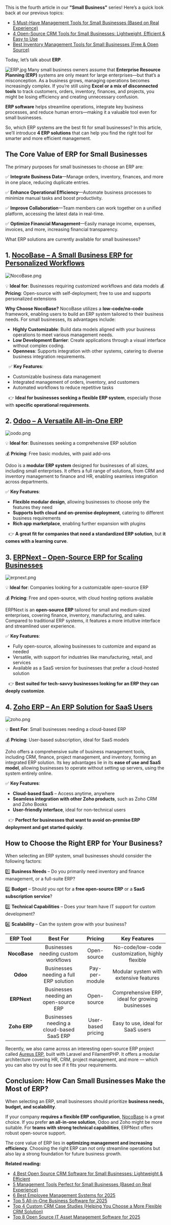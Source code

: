 This is the fourth article in our **"Small Business"** series! Here’s a quick look back at our previous topics:

* [5 Must-Have Management Tools for Small Businesses \(Based on Real Experience\)](https://www.nocobase.com/cn/blog/5-management-tools-perfect-for-small-businesses)
* [4 Open-Source CRM Tools for Small Businesses: Lightweight, Efficient & Easy to Use](https://www.nocobase.com/cn/blog/the-best-4-crm-software-for-small-businesses)
* [Best Inventory Management Tools for Small Businesses \(Free & Open Source\)](https://www.nocobase.com/cn/blog/inventory-management-tools-for-small-business)

Today, let’s talk about **ERP**. 

![ERP.jpg](https://static-docs.nocobase.com/1a76d2533fb75a9c650dab76003949f0.jpg)
Many small business owners assume that **Enterprise Resource Planning (ERP)** systems are only meant for large enterprises—but that’s a misconception. As a business grows, managing operations becomes increasingly complex. If you’re still using **Excel or a mix of disconnected tools** to track customers, orders, inventory, finances, and projects, you might be losing efficiency and creating unnecessary confusion.

**ERP software** helps streamline operations, integrate key business processes, and reduce human errors—making it a valuable tool even for small businesses.

So, which ERP systems are the best fit for small businesses? In this article, we’ll introduce **4 ERP solutions** that can help you find the right tool for smarter and more efficient management.

## **The Core Value of ERP for Small Businesses**

The primary purposes for small businesses to choose an ERP are:

✅ **Integrate Business Data**—Manage orders, inventory, finances, and more in one place, reducing duplicate entries.

✅ **Enhance Operational Efficiency**—Automate business processes to minimize manual tasks and boost productivity.

✅ **Improve Collaboration**—Team members can work together on a unified platform, accessing the latest data in real-time.

✅ **Optimize Financial Management**—Easily manage income, expenses, invoices, and more, increasing financial transparency.

What ERP solutions are currently available for small businesses?

## 1. [NocoBase – A Small Business ERP for Personalized Workflows](https://www.nocobase.com/)

![NocoBase.png](https://static-docs.nocobase.com/2d7f1b4343b87853589854cbe5b44bc3.png)

💡 **Ideal for**: Businesses requiring customized workflows and data models
💰 **Pricing**: Open-source with self-deployment; free to use and supports personalized extensions

**Why Choose NocoBase?**
NocoBase utilizes a **low-code/no-code** framework, enabling users to build an ERP system tailored to their business needs. For small businesses, its advantages include:

* **Highly Customizable**: Build data models aligned with your business operations to meet various management needs.
* **Low Development Barrier**: Create applications through a visual interface without complex coding.
* **Openness**: Supports integration with other systems, catering to diverse business integration requirements.

⠀✅ **Key Features**:

* Customizable business data management
* Integrated management of orders, inventory, and customers
* Automated workflows to reduce repetitive tasks

⠀👉 **Ideal for businesses seeking a flexible ERP system**, especially those with **specific operational requirements**.

## **2. [Odoo – A Versatile All-in-One ERP](https://www.odoo.com/)**

![oodo.png](https://static-docs.nocobase.com/f639429b79a57571a1e1f0fb7180acf5.png)

💡 **Ideal for**: Businesses seeking a comprehensive ERP solution 

💰 **Pricing**: Free basic modules, with paid add-ons

Odoo is a **modular ERP system** designed for businesses of all sizes, including small enterprises. It offers a full range of solutions, from CRM and inventory management to finance and HR, enabling seamless integration across departments.

✅ **Key Features**:

* **Flexible modular design**, allowing businesses to choose only the features they need
* **Supports both cloud and on-premise deployment**, catering to different business requirements
* **Rich app marketplace**, enabling further expansion with plugins

⠀👉 **A great fit for companies that need a standardized ERP solution**, but **it comes with a learning curve**.

## **3. [ERPNext – Open-Source ERP for Scaling Businesses](https://erpnext.com/)**

![erpnext.png](https://static-docs.nocobase.com/79903afe035bf71e7c23d5aa04a18468.png)

💡 **Ideal for**: Companies looking for a customizable open-source ERP 

💰 **Pricing**: Free and open-source, with cloud hosting options available

ERPNext is an **open-source ERP** tailored for small and medium-sized enterprises, covering finance, inventory, manufacturing, and sales. Compared to traditional ERP systems, it features a more intuitive interface and streamlined user experience.

✅ **Key Features**:

* Fully open-source, allowing businesses to customize and expand as needed
* Versatile, with support for industries like manufacturing, retail, and services
* Available as a SaaS version for businesses that prefer a cloud-hosted solution

⠀👉 **Best suited for tech-savvy businesses looking for an ERP they can deeply customize**.

## 4. [Zoho ERP – An ERP Solution for SaaS Users](https://www.zoho.com/creator/industries/custom-erp-software.html)

![zoho.png](https://static-docs.nocobase.com/65fb7c870ae16e09275058116215bcc6.png)

💡 **Best For**: Small businesses needing a cloud-based ERP 

💰 **Pricing**: User-based subscription, ideal for SaaS models

Zoho offers a comprehensive suite of business management tools, including CRM, finance, project management, and inventory, forming an integrated ERP solution. Its key advantages lie in its **ease of use and SaaS model**, allowing businesses to operate without setting up servers, using the system entirely online.

✅ **Key Features**:

* **Cloud-based SaaS** – Access anytime, anywhere
* **Seamless integration with other Zoho products**, such as Zoho CRM and Zoho Books
* **User-friendly interface**, ideal for non-technical users

⠀👉 **Perfect for businesses that want to avoid on-premise ERP deployment and get started quickly**.

## How to Choose the Right ERP for Your Business?

When selecting an ERP system, small businesses should consider the following factors: 

1️⃣ **Business Needs** – Do you primarily need inventory and finance management, or a full-suite ERP? 

2️⃣ **Budget** – Should you opt for a **free open-source ERP** or a **SaaS subscription service**? 

3️⃣ **Technical Capabilities** – Does your team have IT support for custom development? 

4️⃣ **Scalability** – Can the system grow with your business?


| **ERP Tool** |               **Best For**               |    **Pricing**    |                **Key Features**                |
| :----------: | :---------------------------------------: | :----------------: | :---------------------------------------------: |
| **NocoBase** |    Businesses needing custom workflows    |    Open-source    | No-code/low-code customization, highly flexible |
|   **Odoo**   |  Businesses needing a full ERP solution  |   Pay-per-module   |     Modular system with extensive features     |
| **ERPNext** |   Businesses needing an open-source ERP   |    Open-source    | Comprehensive ERP, ideal for growing businesses |
| **Zoho ERP** | Businesses needing a cloud-based SaaS ERP | User-based pricing |        Easy to use, ideal for SaaS users        |

Recently, we also came across an interesting open-source ERP project called [Aureus ERP](https://aureuserp.com/), built with Laravel and FilamentPHP. It offers a modular architecture covering HR, CRM, project management, and more — which you can also try out to see if it fits your requirements.

## Conclusion: How Can Small Businesses Make the Most of ERP?

When selecting an ERP, small businesses should prioritize **business needs, budget, and scalability**.

If your company **requires a flexible ERP configuration**, [NocoBase](https://www.nocobase.com/) is a great choice. If you prefer **an all-in-one solution**, Odoo and Zoho might be more suitable. For **teams with strong technical capabilities**, ERPNext offers robust open-source support.

The core value of ERP lies in **optimizing management and increasing efficiency**. Choosing the right ERP can not only streamline operations but also lay a strong foundation for future business growth.

**Related reading:**

* [4 Best Open Source CRM Software for Small Businesses: Lightweight & Efficient](https://www.nocobase.com/en/blog/the-best-4-crm-software-for-small-businesses)
* [5 Management Tools Perfect for Small Businesses (Based on Real Experience)](https://www.nocobase.com/en/blog/5-management-tools-perfect-for-small-businesses)
* [6 Best Employee Management Systems for 2025](https://www.nocobase.com/en/blog/employee-management-system)
* [Top 5 All-in-One Business Software for 2025](https://www.nocobase.com/en/blog/all-in-one-business-software)
* [Top 4 Custom CRM Case Studies (Helping You Choose a More Flexible CRM Solution)](https://www.nocobase.com/en/blog/custom-crm-case-studies)
* [Top 8 Open Source IT Asset Management Software for 2025](https://www.nocobase.com/en/blog/it-asset-management-software)
